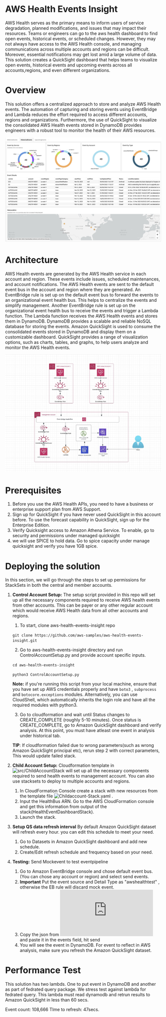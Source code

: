 # AWS Health Events Insight

AWS Health serves as the primary means to inform users of service degradation, planned modifications, and issues that may impact their resources. Teams or engineers can go to the aws health dashboard to find open events, historical events, or scheduled changes. However, they may not always have access to the AWS Health console, and managing communications across multiple accounts and regions can be difficult. Moreover, essential notifications may get lost amid a large volume of data. This solution creates a QuickSight dashboard that helps teams to visualize open events, historical events and upcoming events across all accounts,regions, and even different organizations.  

# Overview

This solution offers a centralized approach to store and analyze AWS Health events. The automation of capturing and storing events using EventBridge and Lambda reduces the effort required to access different accounts, regions and organizations. Furthermore, the use of QuickSight to visualize the consolidated AWS Health events stored in DynamoDB provides engineers with a robust tool to monitor the health of their AWS resources. 

![ALT](img/sampleHistorical.jpeg)

# Architecture

AWS Health events are generated by the AWS Health service in each account and region. These events include issues, scheduled maintenances, and account notifications. The AWS Health events are sent to the default event bus in the account and region where they are generated. An EventBridge rule is set up on the default event bus to forward the events to an organizational event health bus. This helps to centralize the events and simplify management. Another EventBridge rule is set up on the organizational event health bus to receive the events and trigger a Lambda function. The Lambda function receives the AWS Health events and stores them in DynamoDB. DynamoDB provides a scalable and reliable NoSQL database for storing the events. Amazon QuickSight is used to consume the consolidated events stored in DynamoDB and display them on a customizable dashboard. QuickSight provides a range of visualization options, such as charts, tables, and graphs, to help users analyze and monitor the AWS Health events.

 ![ALT](img/awshealtheventQS-archDiag.jpg)

# Prerequisites

1. Before you use the AWS Health APIs, you need to have a business or enterprise support plan from AWS Support.
2. Sign up for QuickSight if you have never used QuickSight in this account before. To use the forecast capability in QuickSight, sign up for the Enterprise Edition.
3. Verify Quicksight access to Amazon Athena Service. To enable, go to security and permissions under managed quicksight
4. we will use SPICE to hold data. Go to spice capacity under manage quicksight and verify you have 1GB spice.

# Deploying the solution

In this section, we will go through the steps to set up permissions for StackSets in both the central and member accounts.

1. **Control Account Setup:** The setup script provided in this repo will set up all the necessary components required to receive AWS health events from other accounts. This can be payer or any other regular account which would receive AWS Health data from all other accounts and regions. 

    1. To start, clone aws-health-events-insight repo

    `git clone https://github.com/aws-samples/aws-health-events-insight.git`

    2. Go to aws-health-events-insight directory and run ControlAccountSetup.py and provide account specific inputs.

    `cd aws-health-events-insight`

    `python3 ControlAccountSetup.py`

    **Note:** if you're running this script from your local machine, ensure that you have set up AWS credentials properly and have `boto3` , `subprocess` and `botocore.exceptions`  modules. Alternatively, you can use CloudShell, which automatically inherits the login role and have all the required modules with python3.

    3. Go to cloudformation and wait until Status changes to CREATE_COMPLETE (roughly 5-10 minutes). Once status is CREATE_COMPLETE, go to Amazon QuickSight dashboard and verify analysis. At this point, you must have atleast one event in analysis under historical tab.

    **TIP**: If cloudformation failed due to wrong parameters(such as wrong Amazon QuickSight principal etc), rerun step 2 with correct parameters, This would update failed stack.

2. **Child Account Setup:** Cloudformation template in ![src/ChildAccountStack](https://github.com/aws-samples/aws-health-events-insight/blob/main/src/ChildAccountStack) will set up all the necessary components required to send health events to management account. You can also use stacksets to deploy to multiple accounts and regions.

    1. In CloudFormation Console create a stack with new resources from the template file ![Childaccount-Stack.yaml](https://github.com/aws-samples/aws-health-events-insight/blob/main/src/ChildAccountStack/childaccount-stack.yaml) .
    2. Input the HealthBus ARN. Go to the AWS CloudFormation console and get this information from output of the stack(HealthEventDashboardStack).
    3. Launch the stack.

3. **Setup QS data refresh interval** By default Amazon QuickSight dataset will refresh every hour. you can edit this schedule to meet your need.

    1. Go to Datasets in Amazon QuickSight dashboard and add new schedule.
    2. Create/Edit refresh schedule and frequency based on your need.

4. **Testing:** Send Mockevent to test eventpipeline

    1. Go to Amazon EventBridge console and chose default event bus. (You can chose any account or region) and select send events.
    2. **Important** Put the event source and Detail Type as "awshealthtest" , otherwise the EB rule will discard mock event.
    3. Copy the json from ![MockEvent.json](https://github.com/aws-samples/aws-health-events-insight/blob/main/src/MockEvent.json) and paste it in the events field, hit send
    4. You will see the event in DynamoDB. For event to reflect in AWS analysis, make sure you refresh the Amazon QuickSight dataset.

# Performance Test

This solution has two lambds. One to put event in DynamoDB and another as part of fedrated query package. We stress test against lambda for fedrated query. This lambda must read dynamodb and retrun results to Amazon QuickSight in less than 60 secs.

Event count: 108,666 TIme to refresh: 47secs.
